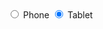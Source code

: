 <label class="au-control-input au-control-input--dark">
  <input class="au-control-input__input" type="radio" name="radio-ex-dark">
  <span class="au-control-input__text">Phone</span>
</label>
<label class="au-control-input au-control-input--dark">
  <input class="au-control-input__input" type="radio" name="radio-ex-dark" checked>
  <span class="au-control-input__text">Tablet</span>
</label>
